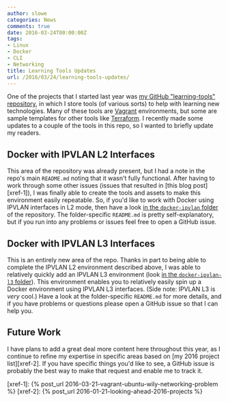 ```yaml
---
author: slowe
categories: News
comments: true
date: 2016-03-24T00:00:00Z
tags:
- Linux
- Docker
- CLI
- Networking
title: Learning Tools Updates
url: /2016/03/24/learning-tools-updates/
---
```


One of the projects that I started last year was [my GitHub "learning-tools" repository][link-1], in which I store tools (of various sorts) to help with learning new technologies. Many of these tools are [Vagrant][link-2] environments, but some are sample templates for other tools like [Terraform][link-3]. I recently made some updates to a couple of the tools in this repo, so I wanted to briefly update my readers.

## Docker with IPVLAN L2 Interfaces

This area of the repository was already present, but I had a note in the repo's main `README.md` noting that it wasn't fully functional. After having to work through some other issues (issues that resulted in [this blog post][xref-1]), I was finally able to create the tools and assets to make this environment easily repeatable. So, if you'd like to work with Docker using IPVLAN interfaces in L2 mode, then have a look [in the `docker-ipvlan` folder][link-4] of the repository. The folder-specific `README.md` is pretty self-explanatory, but if you run into any problems or issues feel free to open a GitHub issue.

## Docker with IPVLAN L3 Interfaces

This is an entirely new area of the repo. Thanks in part to being able to complete the IPVLAN L2 environment described above, I was able to relatively quickly add an IPVLAN L3 environment (look [in the `docker-ipvlan-l3` folder][link-5]). This environment enables you to relatively easily spin up a Docker environment using IPVLAN L3 interfaces. (Side note: IPVLAN L3 is _very_ cool.) Have a look at the folder-specific `README.md` for more details, and if you have problems or questions please open a GitHub issue so that I can help you.

## Future Work

I have plans to add a great deal more content here throughout this year, as I continue to refine my expertise in specific areas based on [my 2016 project list][xref-2]. If you have specific things you'd like to see, a GitHub issue is probably the best way to make that request and enable me to track it.



[link-1]: https://github.com/lowescott/learning-tools
[link-2]: http://www.vagrantup.com
[link-3]: http://www.terraform.io
[link-4]: https://github.com/lowescott/learning-tools/tree/master/docker-ipvlan
[link-5]: https://github.com/lowescott/learning-tools/tree/master/docker-ipvlan-l3
[xref-1]: {% post_url 2016-03-21-vagrant-ubuntu-wily-networking-problem %}
[xref-2]: {% post_url 2016-01-21-looking-ahead-2016-projects %}
